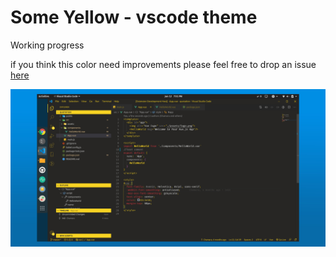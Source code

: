 # Some Yellow - vscode theme


Working progress

if you think this color need improvements please feel free to drop an issue [here](https://github.com/chamra/some-yellow/issues)

![Screenshot](/screenshoot.jpg)

